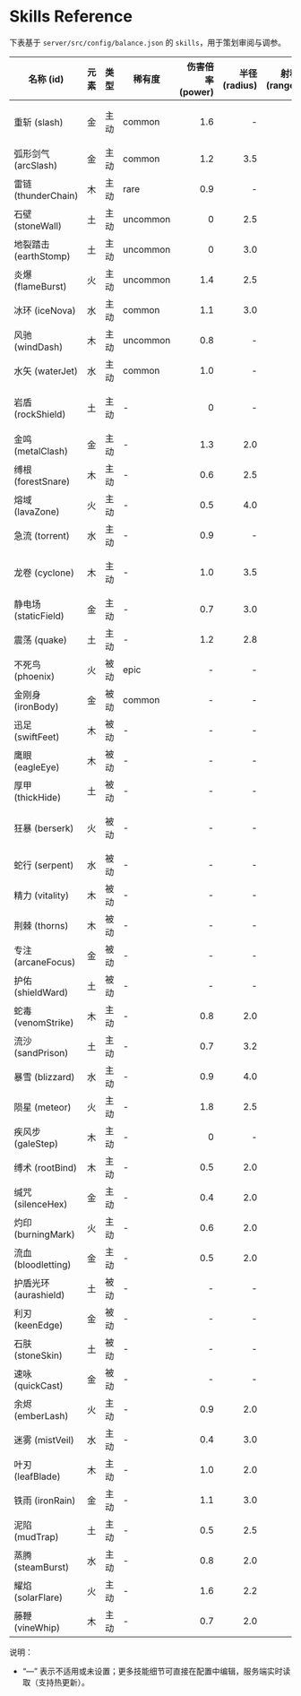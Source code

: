 # Skills Reference

下表基于 `server/src/config/balance.json` 的 `skills`，用于策划审阅与调参。

| 名称 (id) | 元素 | 类型 | 稀有度 | 伤害倍率(power) | 半径(radius) | 射程(range) | 链数(chain) | 施放前摇(castMs) | 冷却(cooldownMs) | 备注 |
|---|---|---|---|---:|---:|---:|---:|---:|---:|---|
| 重斩 (slash) | 金 | 主动 | common | 1.6 | - | - | - | 500 | 4000 | 单体近战高倍率 |
| 弧形剑气 (arcSlash) | 金 | 主动 | common | 1.2 | 3.5 | - | - | 300 | 3500 | 近身AOE |
| 雷链 (thunderChain) | 木 | 主动 | rare | 0.9 | - | 8 | 3 | 200 | 6000 | 链向最近目标 |
| 石壁 (stoneWall) | 土 | 主动 | uncommon | 0 | 2.5 | - | - | 200 | 8000 | 临时防护 |
| 地裂踏击 (earthStomp) | 土 | 主动 | uncommon | 0 | 3.0 | - | - | 150 | 7000 | 范围短眩晕 |
| 炎爆 (flameBurst) | 火 | 主动 | uncommon | 1.4 | 2.5 | - | - | 250 | 5000 | 爆发 |
| 冰环 (iceNova) | 水 | 主动 | common | 1.1 | 3.0 | - | - | 250 | 5200 | 冰系AOE |
| 风驰 (windDash) | 木 | 主动 | uncommon | 0.8 | - | 5 | - | 0 | 4000 | 位移 |
| 水矢 (waterJet) | 水 | 主动 | common | 1.0 | - | 7 | - | 150 | 3200 | 直线打击 |
| 岩盾 (rockShield) | 土 | 主动 | - | 0 | - | - | - | 200 | 7000 | 临时护盾/防御 |
| 金鸣 (metalClash) | 金 | 主动 | - | 1.3 | 2.0 | - | - | 120 | 3800 | 近身冲击 |
| 缚根 (forestSnare) | 木 | 主动 | - | 0.6 | 2.5 | - | - | 180 | 4500 | 定身/减速 |
| 熔域 (lavaZone) | 火 | 主动 | - | 0.5 | 4.0 | - | - | 200 | 6500 | 持续伤害区 |
| 急流 (torrent) | 水 | 主动 | - | 0.9 | - | 8 | - | 200 | 5200 | 直线水流 |
| 龙卷 (cyclone) | 木 | 主动 | - | 1.0 | 3.5 | - | - | 220 | 6000 | 吸附/位移配合 |
| 静电场 (staticField) | 金 | 主动 | - | 0.7 | 3.0 | - | - | 200 | 5000 | 脉冲AOE |
| 震荡 (quake) | 土 | 主动 | - | 1.2 | 2.8 | - | - | 220 | 5600 | 震退/控制 |
| 不死鸟 (phoenix) | 火 | 被动 | epic | - | - | - | - | - | - | 吸血5% |
| 金刚身 (ironBody) | 金 | 被动 | common | - | - | - | - | - | - | 防御+20 |
| 迅足 (swiftFeet) | 木 | 被动 | - | - | - | - | - | - | - | 移速+8% |
| 鹰眼 (eagleEye) | 木 | 被动 | - | - | - | - | - | - | - | 暴击率+5% |
| 厚甲 (thickHide) | 土 | 被动 | - | - | - | - | - | - | - | 防御+15 |
| 狂暴 (berserk) | 火 | 被动 | - | - | - | - | - | - | - | 攻击+15 暴伤+0.2 |
| 蛇行 (serpent) | 水 | 被动 | - | - | - | - | - | - | - | 闪避+5% |
| 精力 (vitality) | 木 | 被动 | - | - | - | - | - | - | - | 最大生命+40 |
| 荆棘 (thorns) | 木 | 被动 | - | - | - | - | - | - | - | 反伤8% |
| 专注 (arcaneFocus) | 金 | 被动 | - | - | - | - | - | - | - | 冷却缩减8% |
| 护佑 (shieldWard) | 土 | 被动 | - | - | - | - | - | - | - | 护盾+30 |
| 蛇毒 (venomStrike) | 木 | 主动 | - | 0.8 | 2.0 | - | - | 180 | 4800 | 中毒/DoT |
| 流沙 (sandPrison) | 土 | 主动 | - | 0.7 | 3.2 | - | - | 220 | 6200 | 减速/禁锢区 |
| 暴雪 (blizzard) | 水 | 主动 | - | 0.9 | 4.0 | - | - | 300 | 7000 | 大范围AOE |
| 陨星 (meteor) | 火 | 主动 | - | 1.8 | 2.5 | - | - | 450 | 9000 | 高爆发落点 |
| 疾风步 (galeStep) | 木 | 主动 | - | 0 | - | 6 | - | 0 | 6000 | 瞬移/冲锋 |
| 缚术 (rootBind) | 木 | 主动 | - | 0.5 | 2.0 | - | - | 150 | 5200 | 定身 |
| 缄咒 (silenceHex) | 金 | 主动 | - | 0.4 | 2.0 | - | - | 150 | 5200 | 沉默 |
| 灼印 (burningMark) | 火 | 主动 | - | 0.6 | 2.0 | - | - | 150 | 5200 | 点燃/DoT |
| 流血 (bloodletting) | 金 | 主动 | - | 0.5 | 2.0 | - | - | 150 | 5500 | 流血/DoT |
| 护盾光环 (aurashield) | 土 | 被动 | - | - | - | - | - | - | - | 护盾+20 |
| 利刃 (keenEdge) | 金 | 被动 | - | - | - | - | - | - | - | 攻击+10 |
| 石肤 (stoneSkin) | 土 | 被动 | - | - | - | - | - | - | - | 防御+10 |
| 速咏 (quickCast) | 金 | 被动 | - | - | - | - | - | - | - | 冷却缩减5% |
| 余烬 (emberLash) | 火 | 主动 | - | 0.9 | 2.0 | - | - | 150 | 4200 | 小范围爆发 |
| 迷雾 (mistVeil) | 水 | 主动 | - | 0.4 | 3.0 | - | - | 150 | 5200 | 视野/减速 |
| 叶刃 (leafBlade) | 木 | 主动 | - | 1.0 | 2.0 | - | - | 120 | 3600 | 近中距离单体 |
| 铁雨 (ironRain) | 金 | 主动 | - | 1.1 | 3.0 | - | - | 250 | 5800 | 片区穿透 |
| 泥陷 (mudTrap) | 土 | 主动 | - | 0.5 | 2.5 | - | - | 180 | 5400 | 陷阱/减速 |
| 蒸腾 (steamBurst) | 水 | 主动 | - | 0.8 | 2.0 | - | - | 180 | 4800 | 蒸汽AOE |
| 耀焰 (solarFlare) | 火 | 主动 | - | 1.6 | 2.2 | - | - | 300 | 7600 | 高强度定点 |
| 藤鞭 (vineWhip) | 木 | 主动 | - | 0.7 | 2.0 | - | - | 120 | 4200 | 近距离控场 |

说明：
- “—” 表示不适用或未设置；更多技能细节可直接在配置中编辑，服务端实时读取（支持热更新）。